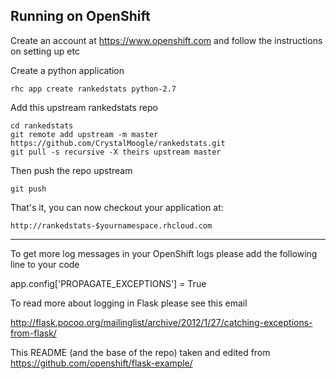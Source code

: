 Running on OpenShift
----------------------------

Create an account at https://www.openshift.com and follow the instructions on setting up etc

Create a python application

    rhc app create rankedstats python-2.7

Add this upstream rankedstats repo

    cd rankedstats
    git remote add upstream -m master https://github.com/CrystalMoogle/rankedstats.git
    git pull -s recursive -X theirs upstream master
    
Then push the repo upstream

    git push

That's it, you can now checkout your application at:

    http://rankedstats-$yournamespace.rhcloud.com

------------------------------

To get more log messages in your OpenShift logs please add the following line to your code

app.config['PROPAGATE_EXCEPTIONS'] = True  

To read more about logging in Flask please see this email

http://flask.pocoo.org/mailinglist/archive/2012/1/27/catching-exceptions-from-flask/


This README (and the base of the repo) taken and edited from https://github.com/openshift/flask-example/
